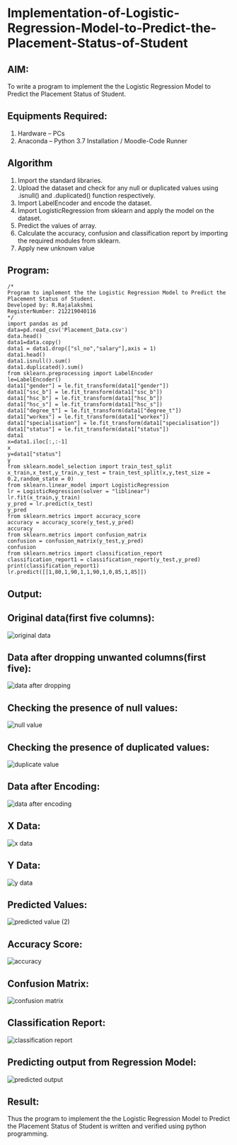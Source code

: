 # Implementation-of-Logistic-Regression-Model-to-Predict-the-Placement-Status-of-Student

## AIM:
To write a program to implement the the Logistic Regression Model to Predict the Placement Status of Student.

## Equipments Required:
1. Hardware – PCs
2. Anaconda – Python 3.7 Installation / Moodle-Code Runner

## Algorithm
1. Import the standard libraries.
2. Upload the dataset and check for any null or duplicated values using .isnull() and .duplicated() function respectively.
3. Import LabelEncoder and encode the dataset.
4. Import LogisticRegression from sklearn and apply the model on the dataset.
5. Predict the values of array.
6. Calculate the accuracy, confusion and classification report by importing the required modules from sklearn.
7. Apply new unknown value

## Program:
```
/*
Program to implement the the Logistic Regression Model to Predict the Placement Status of Student.
Developed by: R.Rajalakshmi
RegisterNumber: 212219040116
*/
import pandas as pd
data=pd.read_csv('Placement_Data.csv')
data.head()
data1=data.copy()
data1 = data1.drop(["sl_no","salary"],axis = 1)
data1.head()
data1.isnull().sum()
data1.duplicated().sum()
from sklearn.preprocessing import LabelEncoder
le=LabelEncoder()
data1["gender"] = le.fit_transform(data1["gender"])
data1["ssc_b"] = le.fit_transform(data1["ssc_b"])
data1["hsc_b"] = le.fit_transform(data1["hsc_b"])
data1["hsc_s"] = le.fit_transform(data1["hsc_s"])
data1["degree_t"] = le.fit_transform(data1["degree_t"])
data1["workex"] = le.fit_transform(data1["workex"])
data1["specialisation"] = le.fit_transform(data1["specialisation"])
data1["status"] = le.fit_transform(data1["status"])
data1
x=data1.iloc[:,:-1]
x
y=data1["status"]
y
from sklearn.model_selection import train_test_split
x_train,x_test,y_train,y_test = train_test_split(x,y,test_size = 0.2,random_state = 0)
from sklearn.linear_model import LogisticRegression
lr = LogisticRegression(solver = "liblinear") 
lr.fit(x_train,y_train)
y_pred = lr.predict(x_test)
y_pred
from sklearn.metrics import accuracy_score
accuracy = accuracy_score(y_test,y_pred)
accuracy
from sklearn.metrics import confusion_matrix
confusion = confusion_matrix(y_test,y_pred)
confusion
from sklearn.metrics import classification_report
classification_report1 = classification_report(y_test,y_pred)
print(classification_report1)
lr.predict([[1,80,1,90,1,1,90,1,0,85,1,85]])
```

## Output:

## Original data(first five columns):
![original data](https://user-images.githubusercontent.com/87656716/173214355-337ae45c-51ca-43c8-a862-b57c84bda97e.png)

## Data after dropping unwanted columns(first five):
![data after dropping](https://user-images.githubusercontent.com/87656716/173214386-2b9c9312-4e9e-490c-aa74-5647550ecf95.png)

## Checking the presence of null values:
![null value](https://user-images.githubusercontent.com/87656716/173214406-206b76c5-d89e-4280-9491-ecd7902a5021.png)

## Checking the presence of duplicated values:
![duplicate value](https://user-images.githubusercontent.com/87656716/173215049-b2da5f01-0255-484c-9519-580312a1c228.png)

## Data after Encoding:
![data after encoding](https://user-images.githubusercontent.com/87656716/173215068-57b4c79c-1ae1-4e08-8d0b-f268c4063886.png)

## X Data:
![x data](https://user-images.githubusercontent.com/87656716/173215099-f654d68b-b30e-4f7c-b4dc-50d1a69db152.png)

## Y Data:
![y data](https://user-images.githubusercontent.com/87656716/173215147-a3eb3f38-f527-4f6a-8421-54fa9f0afcdf.png)

## Predicted Values:
![predicted value (2)](https://user-images.githubusercontent.com/87656716/173215235-9e706f9b-ad98-44bd-9717-422797f74b59.png)
 
## Accuracy Score:
![accuracy](https://user-images.githubusercontent.com/87656716/173215211-3761c20f-32a1-4808-aecb-f70c2ebfc7a1.png)

## Confusion Matrix:
![confusion matrix](https://user-images.githubusercontent.com/87656716/173215267-6dda6572-e3c1-48ab-89d0-7a143e2f55fc.png)

## Classification Report:
![classification report](https://user-images.githubusercontent.com/87656716/173215303-076036ac-e8d2-4a7f-8d3e-782710103be6.png)

## Predicting output from Regression Model:
![predicted output](https://user-images.githubusercontent.com/87656716/173215313-09a613b9-7f02-479f-90d1-c427b52d384d.png)


## Result:
Thus the program to implement the the Logistic Regression Model to Predict the Placement Status of Student is written and verified using python programming.
